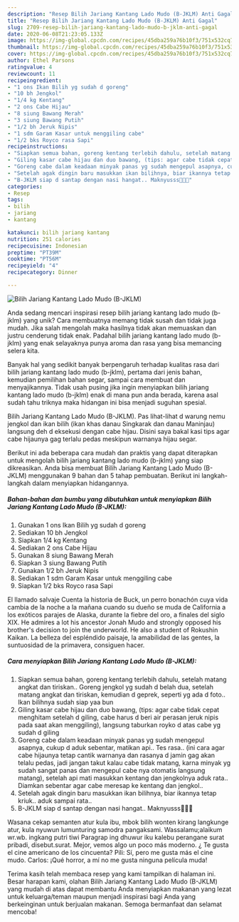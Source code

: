 ```yaml
---
description: "Resep Bilih Jariang Kantang Lado Mudo (B-JKLM) Anti Gagal"
title: "Resep Bilih Jariang Kantang Lado Mudo (B-JKLM) Anti Gagal"
slug: 2709-resep-bilih-jariang-kantang-lado-mudo-b-jklm-anti-gagal
date: 2020-06-08T21:23:05.133Z
image: https://img-global.cpcdn.com/recipes/45dba259a76b10f3/751x532cq70/bilih-jariang-kantang-lado-mudo-b-jklm-foto-resep-utama.jpg
thumbnail: https://img-global.cpcdn.com/recipes/45dba259a76b10f3/751x532cq70/bilih-jariang-kantang-lado-mudo-b-jklm-foto-resep-utama.jpg
cover: https://img-global.cpcdn.com/recipes/45dba259a76b10f3/751x532cq70/bilih-jariang-kantang-lado-mudo-b-jklm-foto-resep-utama.jpg
author: Ethel Parsons
ratingvalue: 4
reviewcount: 11
recipeingredient:
- "1 ons Ikan Bilih yg sudah d goreng"
- "10 bh Jengkol"
- "1/4 kg Kentang"
- "2 ons Cabe Hijau"
- "8 siung Bawang Merah"
- "3 siung Bawang Putih"
- "1/2 bh Jeruk Nipis"
- "1 sdm Garam Kasar untuk menggiling cabe"
- "1/2 bks Royco rasa Sapi"
recipeinstructions:
- "Siapkan semua bahan, goreng kentang terlebih dahulu, setelah matang angkat dan tiriskan.. Goreng jengkol yg sudah d belah dua, setelah matang angkat dan tiriskan, kemudian d geprek, seperti yg ada d foto.. Ikan bilihnya sudah siap yaa bun"
- "Giling kasar cabe hijau dan duo bawang, (tips: agar cabe tidak cepat menghitam setelah d giling, cabe harus d beri air perasan jeruk nipis pada saat akan menggiling), langsung taburkan royko d atas cabe yg sudah d giling"
- "Goreng cabe dalam keadaan minyak panas yg sudah mengepul asapnya, cukup d aduk sebentar, matikan api.. Tes rasa.. (ini cara agar cabe hijaunya tetap cantik warnanya dan rasanya d jamin gag akan telalu pedas, jadi jangan takut kalau cabe tidak matang, karna minyak yg sudah sangat panas dan mengepul cabe nya otomatis langsung matang), setelah api mati masukkan kentang dan jengkolnya aduk rata.. Diamkan sebentar agar cabe meresap ke kentang dan jengkol.."
- "Setelah agak dingin baru masukkan ikan bilihnya, biar ikannya tetap kriuk.. aduk sampai rata.."
- "B-JKLM siap d santap dengan nasi hangat.. Maknyusss🤤😚😘"
categories:
- Resep
tags:
- bilih
- jariang
- kantang

katakunci: bilih jariang kantang 
nutrition: 251 calories
recipecuisine: Indonesian
preptime: "PT39M"
cooktime: "PT56M"
recipeyield: "4"
recipecategory: Dinner

---
```



![Bilih Jariang Kantang Lado Mudo (B-JKLM)](https://img-global.cpcdn.com/recipes/45dba259a76b10f3/751x532cq70/bilih-jariang-kantang-lado-mudo-b-jklm-foto-resep-utama.jpg)

Anda sedang mencari inspirasi resep bilih jariang kantang lado mudo (b-jklm) yang unik? Cara membuatnya memang tidak susah dan tidak juga mudah. Jika salah mengolah maka hasilnya tidak akan memuaskan dan justru cenderung tidak enak. Padahal bilih jariang kantang lado mudo (b-jklm) yang enak selayaknya punya aroma dan rasa yang bisa memancing selera kita.

Banyak hal yang sedikit banyak berpengaruh terhadap kualitas rasa dari bilih jariang kantang lado mudo (b-jklm), pertama dari jenis bahan, kemudian pemilihan bahan segar, sampai cara membuat dan menyajikannya. Tidak usah pusing jika ingin menyiapkan bilih jariang kantang lado mudo (b-jklm) enak di mana pun anda berada, karena asal sudah tahu triknya maka hidangan ini bisa menjadi suguhan spesial.

Bilih Jariang Kantang Lado Mudo (B-JKLM). Pas lihat-lihat d warung nemu jengkol dan ikan bilih (ikan khas danau Singkarak dan danau Maninjau) langsung deh d eksekusi dengan cabe hijau. Disini saya bakal kasi tips agar cabe hijaunya gag terlalu pedas meskipun warnanya hijau segar.


Berikut ini ada beberapa cara mudah dan praktis yang dapat diterapkan untuk mengolah bilih jariang kantang lado mudo (b-jklm) yang siap dikreasikan. Anda bisa membuat Bilih Jariang Kantang Lado Mudo (B-JKLM) menggunakan 9 bahan dan 5 tahap pembuatan. Berikut ini langkah-langkah dalam menyiapkan hidangannya.

<!--inarticleads1-->

##### Bahan-bahan dan bumbu yang dibutuhkan untuk menyiapkan Bilih Jariang Kantang Lado Mudo (B-JKLM):

1. Gunakan 1 ons Ikan Bilih yg sudah d goreng
1. Sediakan 10 bh Jengkol
1. Siapkan 1/4 kg Kentang
1. Sediakan 2 ons Cabe Hijau
1. Gunakan 8 siung Bawang Merah
1. Siapkan 3 siung Bawang Putih
1. Gunakan 1/2 bh Jeruk Nipis
1. Sediakan 1 sdm Garam Kasar untuk menggiling cabe
1. Siapkan 1/2 bks Royco rasa Sapi


El llamado salvaje Cuenta la historia de Buck, un perro bonachón cuya vida cambia de la noche a la mañana cuando su dueño se muda de California a los exóticos parajes de Alaska, durante la fiebre del oro, a finales del siglo XIX. He admires a lot his ancestor Jonah Mudo and strongly opposed his brother&#39;s decision to join the underworld. He also a student of Rokushin Kaikan. La belleza del espléndido paisaje, la amabilidad de las gentes, la suntuosidad de la primavera, consiguen hacer. 

<!--inarticleads2-->

##### Cara menyiapkan Bilih Jariang Kantang Lado Mudo (B-JKLM):

1. Siapkan semua bahan, goreng kentang terlebih dahulu, setelah matang angkat dan tiriskan.. Goreng jengkol yg sudah d belah dua, setelah matang angkat dan tiriskan, kemudian d geprek, seperti yg ada d foto.. Ikan bilihnya sudah siap yaa bun
1. Giling kasar cabe hijau dan duo bawang, (tips: agar cabe tidak cepat menghitam setelah d giling, cabe harus d beri air perasan jeruk nipis pada saat akan menggiling), langsung taburkan royko d atas cabe yg sudah d giling
1. Goreng cabe dalam keadaan minyak panas yg sudah mengepul asapnya, cukup d aduk sebentar, matikan api.. Tes rasa.. (ini cara agar cabe hijaunya tetap cantik warnanya dan rasanya d jamin gag akan telalu pedas, jadi jangan takut kalau cabe tidak matang, karna minyak yg sudah sangat panas dan mengepul cabe nya otomatis langsung matang), setelah api mati masukkan kentang dan jengkolnya aduk rata.. Diamkan sebentar agar cabe meresap ke kentang dan jengkol..
1. Setelah agak dingin baru masukkan ikan bilihnya, biar ikannya tetap kriuk.. aduk sampai rata..
1. B-JKLM siap d santap dengan nasi hangat.. Maknyusss🤤😚😘


Wasana cekap semanten atur kula ibu, mbok bilih wonten kirang langkunge atur, kula nyuwun lumunturing samodra pangaksami. Wassalamu;alaikum wr.wb. ingkang putri tiwi Paragrap ing dhuwur iku kalebu perangane surat pribadi, disebut.surat. Mejor, vemos algo un poco más moderno. ¿ Te gusta el cine americano de los cincuenta? Pili: Sí, pero me gusta más el cine mudo. Carlos: ¡Qué horror, a mí no me gusta ninguna película muda! 

Terima kasih telah membaca resep yang kami tampilkan di halaman ini. Besar harapan kami, olahan Bilih Jariang Kantang Lado Mudo (B-JKLM) yang mudah di atas dapat membantu Anda menyiapkan makanan yang lezat untuk keluarga/teman maupun menjadi inspirasi bagi Anda yang berkeinginan untuk berjualan makanan. Semoga bermanfaat dan selamat mencoba!
